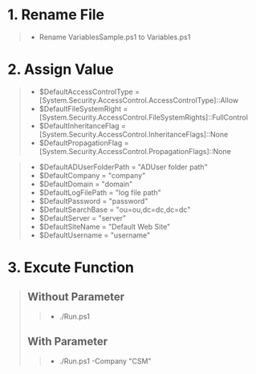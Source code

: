 
# 1. Rename File 
> * Rename VariablesSample.ps1 to Variables.ps1
# 2. Assign Value
> * $DefaultAccessControlType = [System.Security.AccessControl.AccessControlType]::Allow
> * $DefaultFileSystemRight   = [System.Security.AccessControl.FileSystemRights]::FullControl
> * $DefaultInheritanceFlag   = [System.Security.AccessControl.InheritanceFlags]::None
> * $DefaultPropagationFlag   = [System.Security.AccessControl.PropagationFlags]::None

> * $DefaultADUserFolderPath  = "ADUser folder path"
> * $DefaultCompany           = "company"
> * $DefaultDomain            = "domain"
> * $DefaultLogFilePath       = "log file path"
> * $DefaultPassword          = "password"
> * $DefaultSearchBase        = "ou=ou,dc=dc,dc=dc"
> * $DefaultServer            = "server"
> * $DefaultSiteName          = "Default Web Site"
> * $DefaultUsername          = "username"
# 3. Excute Function
> ## Without Parameter
>> * ./Run.ps1
> ## With Parameter
>> * ./Run.ps1 -Company "CSM"